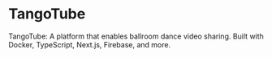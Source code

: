 # TangoTube
TangoTube: A platform that enables ballroom dance video sharing. Built with Docker, TypeScript, Next.js, Firebase, and more.
